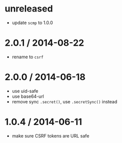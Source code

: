 unreleased
==========

 * update `scmp` to 1.0.0

2.0.1 / 2014-08-22
==================

 * rename to `csrf`

2.0.0 / 2014-06-18
==================

 * use uid-safe
 * use base64-url
 * remove sync `.secret()`, use `.secretSync()` instead

1.0.4 / 2014-06-11
==================

 * make sure CSRF tokens are URL safe
